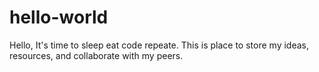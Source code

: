 # hello-world
Hello, It's time to sleep eat code repeate. This is place to store my ideas, resources, and collaborate with my peers.
